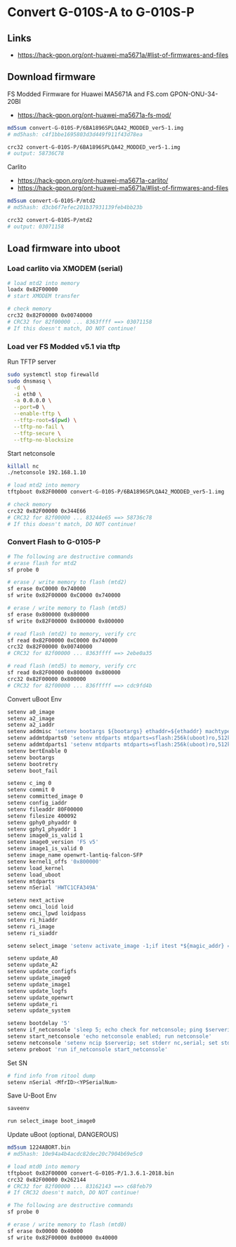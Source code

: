 # Convert G-010S-A to G-010S-P

## Links

- https://hack-gpon.org/ont-huawei-ma5671a/#list-of-firmwares-and-files

## Download firmware

FS Modded Firmware for Huawei MA5671A and FS.com GPON-ONU-34-20BI

- https://hack-gpon.org/ont-huawei-ma5671a-fs-mod/

```sh
md5sum convert-G-010S-P/6BA1896SPLQA42_MODDED_ver5-1.img
# md5hash: c4f1bbe1695803d3d449f911f43d78ea

crc32 convert-G-010S-P/6BA1896SPLQA42_MODDED_ver5-1.img
# output: 58736C78
```

Carlito

- https://hack-gpon.org/ont-huawei-ma5671a-carlito/
- https://hack-gpon.org/ont-huawei-ma5671a/#list-of-firmwares-and-files

```sh
md5sum convert-G-010S-P/mtd2
# md5hash: d3cb6f7efec201b37931139feb4bb23b

crc32 convert-G-010S-P/mtd2
# output: 03071158
```

## Load firmware into uboot

### Load carlito via XMODEM (serial)

```sh
# load mtd2 into memory
loadx 0x82F00000
# start XMODEM transfer

# check memory
crc32 0x82F00000 0x00740000
# CRC32 for 82f00000 ... 8363ffff ==> 03071158
# If this doesn't match, DO NOT continue!
```

### Load ver FS Modded v5.1 via tftp

Run TFTP server

```sh
sudo systemctl stop firewalld
sudo dnsmasq \
  -d \
  -i eth0 \
  -a 0.0.0.0 \
  --port=0 \
  --enable-tftp \
  --tftp-root=$(pwd) \
  --tftp-no-fail \
  --tftp-secure \
  --tftp-no-blocksize
```

Start netconsole

```sh
killall nc
./netconsole 192.168.1.10
```

```sh
# load mtd2 into memory
tftpboot 0x82F00000 convert-G-010S-P/6BA1896SPLQA42_MODDED_ver5-1.img

# check memory
crc32 0x82F00000 0x344E66
# CRC32 for 82f00000 ... 83244e65 ==> 58736c78
# If this doesn't match, DO NOT continue!
```

### Convert Flash to G-0105-P

```sh
# The following are destructive commands
# erase flash for mtd2
sf probe 0

# erase / write memory to flash (mtd2)
sf erase 0xC0000 0x740000
sf write 0x82F00000 0xC0000 0x740000

# erase / write memory to flash (mtd5)
sf erase 0x800000 0x800000
sf write 0x82F00000 0x800000 0x800000
```

```sh
# read flash (mtd2) to memory, verify crc
sf read 0x82F00000 0xC0000 0x740000
crc32 0x82F00000 0x00740000
# CRC32 for 82f00000 ... 8363ffff ==> 2ebe0a35

# read flash (mtd5) to memory, verify crc
sf read 0x82F00000 0x800000 0x800000
crc32 0x82F00000 0x800000
# CRC32 for 82f00000 ... 836fffff ==> cdc9fd4b
```

Convert uBoot Env

```sh
setenv a0_image
setenv a2_image
setenv a2_iaddr
setenv addmisc 'setenv bootargs ${bootargs} ethaddr=${ethaddr} machtype=${machtype} ignore_loglevel vpe1_load_addr=0x83f00000 vpe1_mem=1M mem=63M ${mtdparts}'
setenv addmtdparts0 'setenv mtdparts mtdparts=sflash:256k(uboot)ro,512k(uboot_env),7424k(linux),8192k(image1)'
setenv addmtdparts1 'setenv mtdparts mtdparts=sflash:256k(uboot)ro,512k(uboot_env),7424k(image0),8192k(linux)'
setenv bertEnable 0
setenv bootargs
setenv bootretry
setenv boot_fail

setenv c_img 0
setenv commit 0
setenv committed_image 0
setenv config_iaddr
setenv fileaddr 80F00000
setenv filesize 400092
setenv gphy0_phyaddr 0
setenv gphy1_phyaddr 1
setenv image0_is_valid 1
setenv image0_version 'FS v5'
setenv image1_is_valid 0
setenv image_name openwrt-lantiq-falcon-SFP
setenv kernel1_offs '0x800000'
setenv load_kernel
setenv load_uboot
setenv mtdparts
setenv nSerial 'HWTC1CFA349A'

setenv next_active
setenv omci_loid loid
setenv omci_lpwd loidpass
setenv ri_hiaddr
setenv ri_image
setenv ri_siaddr

setenv select_image 'setenv activate_image -1;if itest *${magic_addr} == ${magic_val} ; then if itest *${act_img_addr} == 0 ; then setenv activate_image 0;fi;if itest *${act_img_addr} == 1 ; then setenv activate_image 1;fi;mw ${magic_addr} 0x0;mw ${act_img_addr} 0x0;fi;if test $activate_image = -1 ; then setenv c_img $committed_image;else setenv c_img $activate_image;setenv activate_image -1;fi;if test $c_img = 0 && test $image0_is_valid = 0 ; then setenv c_img 1;fi;if test $c_img = 1 && test $image1_is_valid = 0 ; then setenv c_img 0;fi;if test $image0_is_valid = 0 && test $image1_is_valid = 0 ; then setenv c_img _err;fi;exit 0'

setenv update_A0
setenv update_A2
setenv update_configfs
setenv update_image0
setenv update_image1
setenv update_logfs
setenv update_openwrt
setenv update_ri     
setenv update_system

setenv bootdelay '5'
setenv if_netconsole 'sleep 5; echo check for netconsole; ping $serverip'
setenv start_netconsole 'echo netconsole enabled; run netconsole'
setenv netconsole 'setenv ncip $serverip; set stderr nc,serial; set stdin nc,serial; set stdout nc,serial; version;'
setenv preboot 'run if_netconsole start_netconsole'
```

Set SN

```sh
# find info from ritool dump
setenv nSerial <MfrID><YPSerialNum>
```

Save U-Boot Env

```sh
saveenv
```

```sh
run select_image boot_image0
```

Update uBoot (optional, DANGEROUS)

```sh
md5sum 1224ABORT.bin
# md5hash: 10e94a4b4acdc82dec20c7904b69e5c0
```

```sh
# load mtd0 into memory
tftpboot 0x82F00000 convert-G-010S-P/1.3.6.1-2018.bin
crc32 0x82F00000 0x262144
# CRC32 for 82f00000 ... 83162143 ==> c68feb79
# If CRC32 doesn't match, DO NOT continue!
```

```sh
# The following are destructive commands
sf probe 0

# erase / write memory to flash (mtd0)
sf erase 0x00000 0x40000
sf write 0x82F00000 0x00000 0x40000
```
